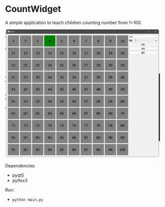 # CountWidget
A simple application to teach children counting number from 1~100.

![Main Interface](https://github.com/linson7017/CountWidget/raw/main/mainapp.png)


Dependencies:
* pyqt5
* pyttsx3

Run:
* `python main.py`

